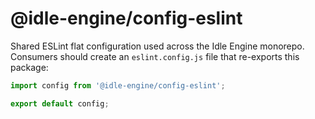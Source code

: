 # @idle-engine/config-eslint

Shared ESLint flat configuration used across the Idle Engine monorepo. Consumers should create an `eslint.config.js` file that re-exports this package:

```js
import config from '@idle-engine/config-eslint';

export default config;
```
